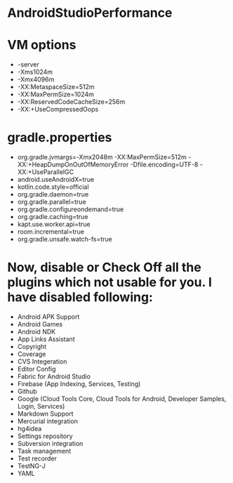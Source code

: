 # AndroidStudioPerformance


# VM options
* -server
* -Xms1024m
* -Xmx4096m
* -XX:MetaspaceSize=512m
* -XX:MaxPermSize=1024m
* -XX:ReservedCodeCacheSize=256m
* -XX:+UseCompressedOops




# gradle.properties

* org.gradle.jvmargs=-Xmx2048m -XX:MaxPermSize=512m -XX:+HeapDumpOnOutOfMemoryError -Dfile.encoding=UTF-8 -XX:+UseParallelGC 
* android.useAndroidX=true
* kotlin.code.style=official
* org.gradle.daemon=true
* org.gradle.parallel=true
* org.gradle.configureondemand=true
* org.gradle.caching=true
* kapt.use.worker.api=true
* room.incremental=true
* org.gradle.unsafe.watch-fs=true





# Now, disable or Check Off all the plugins which not usable for you. I have disabled following:

* Android APK Support
* Android Games
* Android NDK
* App Links Assistant
* Copyright
* Coverage
* CVS Integeration
* Editor Config
* Fabric for Android Studio
* Firebase (App Indexing, Services, Testing)
* Github
* Google (Cloud Tools Core, Cloud Tools for Android, Developer Samples, Login, Services)
* Markdown Support
* Mercurial integration
* hg4idea
* Settings repository
* Subversion integration
* Task management
* Test recorder
* TestNG-J
* YAML
